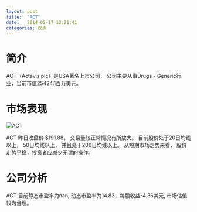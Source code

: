 ```yaml
---
layout: post
title:  "ACT"
date:   2014-02-17 12:21:41
categories: 观点
---
```


# 简介
ACT（Actavis plc）是USA著名上市公司，
公司主要从事Drugs - Generic行业，当前市值25424.1百万美元。

# 市场表现

![ACT](http://finviz.com/chart.ashx?t=ACT&ty=c&ta=1&p=d&s=l)

ACT 昨日收盘价 $191.88，
交易量较正常情况有所放大。
目前股价处于20日均线以上，
50日均线以上，
并且处于200日均线以上。
从短期市场走势来看，
股价走势平稳，投资者应减少无谓的操作。

# 公司分析
ACT 目前静态市盈率为nan, 动态市盈率为14.83，每股收益-4.36美元,
市场估值较为合理。
